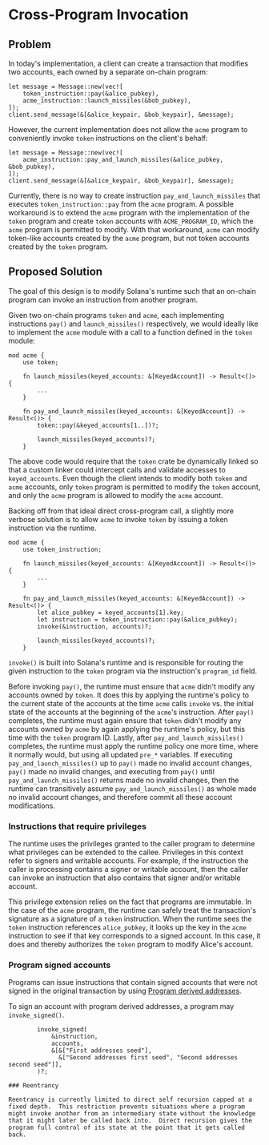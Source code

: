 # Cross-Program Invocation

## Problem

In today's implementation, a client can create a transaction that modifies two accounts, each owned by a separate on-chain program:

```rust,ignore
let message = Message::new(vec![
    token_instruction::pay(&alice_pubkey),
    acme_instruction::launch_missiles(&bob_pubkey),
]);
client.send_message(&[&alice_keypair, &bob_keypair], &message);
```

However, the current implementation does not allow the `acme` program to conveniently invoke `token` instructions on the client's behalf:

```rust,ignore
let message = Message::new(vec![
    acme_instruction::pay_and_launch_missiles(&alice_pubkey, &bob_pubkey),
]);
client.send_message(&[&alice_keypair, &bob_keypair], &message);
```

Currently, there is no way to create instruction `pay_and_launch_missiles` that executes `token_instruction::pay` from the `acme` program. A possible workaround is to extend the `acme` program with the implementation of the `token` program and create `token` accounts with `ACME_PROGRAM_ID`, which the `acme` program is permitted to modify. With that workaround, `acme` can modify token-like accounts created by the `acme` program, but not token accounts created by the `token` program.

## Proposed Solution

The goal of this design is to modify Solana's runtime such that an on-chain program can invoke an instruction from another program.

Given two on-chain programs `token` and `acme`, each implementing instructions `pay()` and `launch_missiles()` respectively, we would ideally like to implement the `acme` module with a call to a function defined in the `token` module:

```rust,ignore
mod acme {
    use token;

    fn launch_missiles(keyed_accounts: &[KeyedAccount]) -> Result<()> {
        ...
    }

    fn pay_and_launch_missiles(keyed_accounts: &[KeyedAccount]) -> Result<()> {
        token::pay(&keyed_accounts[1..])?;

        launch_missiles(keyed_accounts)?;
    }
```

The above code would require that the `token` crate be dynamically linked so that a custom linker could intercept calls and validate accesses to `keyed_accounts`. Even though the client intends to modify both `token` and `acme` accounts, only `token` program is permitted to modify the `token` account, and only the `acme` program is allowed to modify the `acme` account.

Backing off from that ideal direct cross-program call, a slightly more verbose solution is to allow `acme` to invoke `token` by issuing a token instruction via the runtime.

```rust,ignore
mod acme {
    use token_instruction;

    fn launch_missiles(keyed_accounts: &[KeyedAccount]) -> Result<()> {
        ...
    }

    fn pay_and_launch_missiles(keyed_accounts: &[KeyedAccount]) -> Result<()> {
        let alice_pubkey = keyed_accounts[1].key;
        let instruction = token_instruction::pay(&alice_pubkey);
        invoke(&instruction, accounts)?;

        launch_missiles(keyed_accounts)?;
    }
```

`invoke()` is built into Solana's runtime and is responsible for routing the given instruction to the `token` program via the instruction's `program_id` field.

Before invoking `pay()`, the runtime must ensure that `acme` didn't modify any accounts owned by `token`.  It does this by applying the runtime's policy to the current state of the accounts at the time `acme` calls `invoke` vs. the initial state of the accounts at the beginning of the `acme`'s instruction.  After `pay()` completes, the runtime must again ensure that `token` didn't modify any accounts owned by `acme` by again applying the runtime's policy, but this time with the `token` program ID.  Lastly, after `pay_and_launch_missiles()` completes, the runtime must apply the runtime policy one more time, where it normally would, but using all updated `pre_*` variables. If executing `pay_and_launch_missiles()` up to `pay()` made no invalid account changes, `pay()` made no invalid changes, and executing from `pay()` until `pay_and_launch_missiles()` returns made no invalid changes, then the runtime can transitively assume `pay_and_launch_missiles()` as whole made no invalid account changes, and therefore commit all these account modifications.

### Instructions that require privileges

The runtime uses the privileges granted to the caller program to determine what privileges can be extended to the callee.  Privileges in this context refer to signers and writable accounts.  For example, if the instruction the caller is processing contains a signer or writable account, then the caller can invoke an instruction that also contains that signer and/or writable account.

This privilege extension relies on the fact that programs are immutable.  In the case of the `acme` program, the runtime can safely treat the transaction's signature as a signature of a `token` instruction.  When the runtime sees the `token` instruction references `alice_pubkey`, it looks up the key in the `acme` instruction to see if that key corresponds to a signed account. In this case, it does and thereby authorizes the `token` program to modify Alice's account.

### Program signed accounts

Programs can issue instructions that contain signed accounts that were not signed in the original transaction by
using [Program derived addresses](program-derived-addresses.md).

To sign an account with program derived addresses, a program may `invoke_signed()`.

```rust,ignore
        invoke_signed(
            &instruction,
            accounts,
            &[&["First addresses seed"],
              &["Second addresses first seed", "Second addresses second seed"]],
        )?;

### Reentrancy

Reentrancy is currently limited to direct self recursion capped at a fixed depth.  This restriction prevents situations where a program might invoke another from an intermediary state without the knowledge that it might later be called back into.  Direct recursion gives the program full control of its state at the point that it gets called back.
